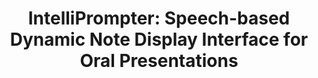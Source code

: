 ---
name: "Intelliprompter Speech Based Dynamic Note Display Interface"
title: "IntelliPrompter: Speech-based Dynamic Note Display Interface for Oral Presentations"
project: null
event: "International Conference on Multimodal Interaction (ICMI)"
authors:
- name: "Asadi, R."
- name: "Trinh, H."
- name: "Bickmore, T."
year: 2017
resources: null
external_url: null
draft: false
---